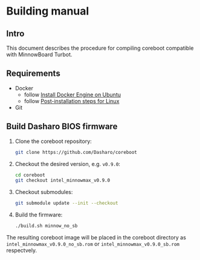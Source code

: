 # Building manual

## Intro

This document describes the procedure for compiling coreboot compatible with
MinnowBoard Turbot.

## Requirements

- Docker
    + follow [Install Docker Engine on Ubuntu](https://docs.docker.com/engine/install/ubuntu/)
    + follow [Post-installation steps for Linux](https://docs.docker.com/engine/install/linux-postinstall/)
- Git

## Build Dasharo BIOS firmware

1. Clone the coreboot repository:

    ```bash
    git clone https://github.com/Dasharo/coreboot
    ```

2. Checkout the desired version, e.g. `v0.9.0`:

    ```bash
    cd coreboot
    git checkout intel_minnowmax_v0.9.0
    ```

3. Checkout submodules:

    ```bash
    git submodule update --init --checkout
    ```

4. Build the firmware:

    ```bash
    ./build.sh minnow_no_sb
    ```

The resulting coreboot image will be placed in the coreboot directory as
`intel_minnowmax_v0.9.0_no_sb.rom` or `intel_minnowmax_v0.9.0_sb.rom`
respectvely.
